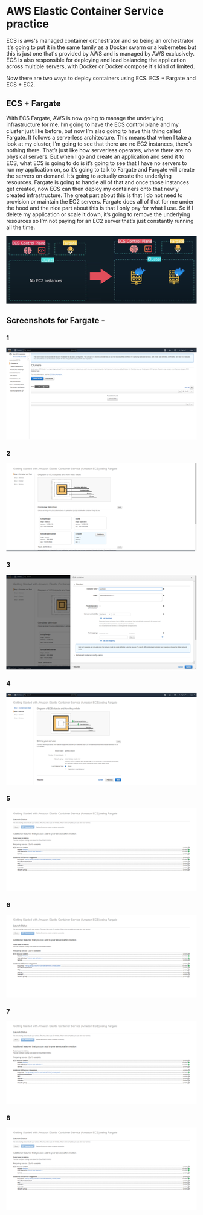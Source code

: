 # AWS Elastic Container Service practice

 ECS is aws's managed container orchestrator and so being an orchestrator it's going to put it in the same family as a Docker swarm or a kubernetes but this is just one that's provided by AWS and is managed by AWS exclusively. ECS is also responsible for deploying and load balancing the application across multiple servers, with Docker or Docker compose it's kind of limited.
 
 Now there are two ways to deploy containers using ECS. ECS + Fargate and ECS + EC2.
 
 ## ECS + Fargate
 
 With ECS Fargate, AWS is now going to manage the underlying infrastructure for me. I’m going to have the ECS control plane and my cluster just like before, but now I’m also going to have this thing called Fargate. It follows a serverless architecture. This means that when I take a look at my cluster, I’m going to see that there are no EC2 instances, there’s nothing there. That’s just like how serverless operates, where there are no physical servers. But when I go and create an application and send it to ECS, what ECS is going to do is it’s going to see that I have no servers to run my application on, so it’s going to talk to Fargate and Fargate will create the servers on demand. It’s going to actually create the underlying resources. Fargate is going to handle all of that and once those instances get created, now ECS can then deploy my containers onto that newly created infrastructure. The great part about this is that I do not need to provision or maintain the EC2 servers. Fargate does all of that for me under the hood and the nice part about this is that I only pay for what I use. So if I delete my application or scale it down, it’s going to remove the underlying resources so I’m not paying for an EC2 server that’s just constantly running all the time.
 
 <img src="./screenshots/fargate.png" alt="Alt text" title="fargate">
 
 ## Screenshots for Fargate -
 
 ### 1
 
 <img src="./screenshots/1.png" alt="Alt text" title="Screenshot 1">
 
 ### 2
 
 <img src="./screenshots/2.png" alt="Alt text" title="Screenshot 2">
 
 ### 3
 
 <img src="./screenshots/3.png" alt="Alt text" title="Screenshot 3">
 
 ### 4
 
 <img src="./screenshots/4.png" alt="Alt text" title="Screenshot 4">
 
 ### 5
 
 <img src="./screenshots/5.png" alt="Alt text" title="Screenshot 5">
 
 ### 6
 
 <img src="./screenshots/5.png" alt="Alt text" title="Screenshot 6">
 
 ### 7
 
 <img src="./screenshots/5.png" alt="Alt text" title="Screenshot 7">
 
 ### 8
 
 <img src="./screenshots/5.png" alt="Alt text" title="Screenshot 8">
 
 